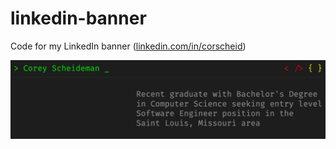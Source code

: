 # linkedin-banner
Code for my LinkedIn banner ([linkedin.com/in/corscheid](https://linkedin.com/in/corscheid))

![LinkedIn Banner Image](./linkedin-banner-image.png)
